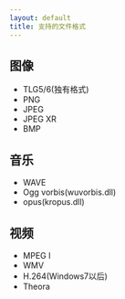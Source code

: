 ```yaml
---
layout: default
title: 支持的文件格式
---
```


## 图像
* TLG5/6(独有格式)
* PNG
* JPEG
* JPEG XR
* BMP

## 音乐
* WAVE
* Ogg vorbis(wuvorbis.dll)
* opus(kropus.dll)

## 视频
* MPEG I
* WMV
* H.264(Windows7以后)
* Theora

